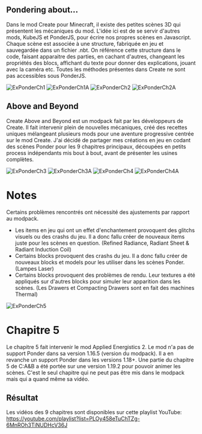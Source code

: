## Pondering about...
Dans le mod Create pour Minecraft, il existe des petites scènes 3D qui présentent les mécaniques du mod. L'idée ici est de se servir d'autres mods, KubeJS et PonderJS, pour écrire nos propres scènes en Javascript. Chaque scène est associée à une structure, fabriquée en jeu et sauvegardée dans un fichier .nbt. On référence cette structure dans le code, faisant apparaitre des parties, en cachant d'autres, changeant les propriétés des blocs, affichant du texte pour donner des explications, jouant avec la caméra etc. Toutes les méthodes présentes dans Create ne sont pas accessibles sous PonderJS.

![ExPonderCh1](https://github.com/Avengiron/HostReadMeImages/blob/main/CreateModPonderScenes/ExPonderCh1.png)
![ExPonderCh1A](https://github.com/Avengiron/HostReadMeImages/blob/main/CreateModPonderScenes/ExPonderCh1a.png)
![ExPonderCh2](https://github.com/Avengiron/HostReadMeImages/blob/main/CreateModPonderScenes/ExPonderCh2.png)
![ExPonderCh2A](https://github.com/Avengiron/HostReadMeImages/blob/main/CreateModPonderScenes/ExPonderCh2a.png)

## Above and Beyond
Create Above and Beyond est un modpack fait par les développeurs de Create. Il fait intervenir plein de nouvelles mécaniques, créé des recettes uniques mélangeant plusieurs mods pour une aventure progressive centrée sur le mod Create. J'ai décidé de partager mes créations en jeu en codant des scènes Ponder pour les 9 chapitres principaux, découpées en petits process indépendants mis bout à bout, avant de présenter les usines complètes.

![ExPonderCh3](https://github.com/Avengiron/HostReadMeImages/blob/main/CreateModPonderScenes/ExPonderCh3.png)
![ExPonderCh3A](https://github.com/Avengiron/HostReadMeImages/blob/main/CreateModPonderScenes/ExPonderCh3a.png)
![ExPonderCh4](https://github.com/Avengiron/HostReadMeImages/blob/main/CreateModPonderScenes/ExPonderCh4.png)
![ExPonderCh4A](https://github.com/Avengiron/HostReadMeImages/blob/main/CreateModPonderScenes/ExPonderCh4a.png)

# Notes
Certains problèmes rencontrés ont nécessité des ajustements par rapport au modpack. 
- Les items en jeu qui ont un effet d'enchantement provoquent des glitchs visuels ou des crashs du jeu. Il a donc fallu créer de nouveaux items juste pour les scènes en question. (Refined Radiance, Radiant Sheet & Radiant Induction Coil)
- Certains blocks provoquent des crashs du jeu. Il a donc fallu créer de nouveaux blocks et models pour les utiliser dans les scènes Ponder. (Lampes Laser)
- Certains blocks provoquent des problèmes de rendu. Leur textures a été appliqués sur d'autres blocks pour simuler leur apparition dans les scènes. (Les Drawers et Compacting Drawers sont en fait des machines Thermal)

![ExPonderCh5](https://github.com/Avengiron/HostReadMeImages/blob/main/CreateModPonderScenes/ExPonderCh5.png)

# Chapitre 5
Le chapitre 5 fait intervenir le mod Applied Energistics 2. Le mod n'a pas de support Ponder dans sa version 1.16.5 (version du modpack). Il a en revanche un support Ponder dans les versions 1.18+. Une partie du chapitre 5 de C:A&B a été portée sur une version 1.19.2 pour pouvoir animer les scènes. C'est le seul chapitre qui ne peut pas être mis dans le modpack mais qui a quand même sa vidéo.

## Résultat
Les vidéos des 9 chapitres sont disponibles sur cette playlist YouTube: https://youtube.com/playlist?list=PLOy458eTuChTZg-6MnROh3TiNUDHcV36J
